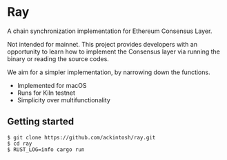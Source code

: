 # Ray

A chain synchronization implementation for Ethereum Consensus Layer.

Not intended for mainnet. This project provides developers with an opportunity to learn how to implement the Consensus layer via running the binary or reading the source codes. 

We aim for a simpler implementation, by narrowing down the functions.

- Implemented for macOS
- Runs for Kiln testnet
- Simplicity over multifunctionality

## Getting started

```shell
$ git clone https://github.com/ackintosh/ray.git
$ cd ray
$ RUST_LOG=info cargo run
```
